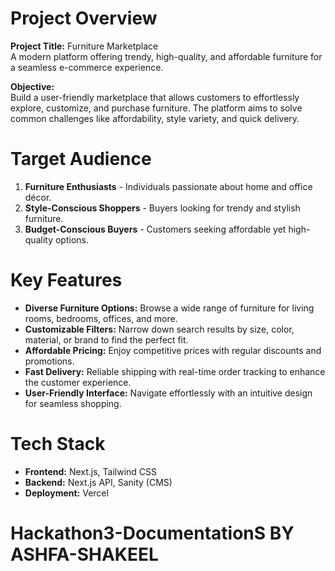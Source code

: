 # Project Overview

**Project Title:** Furniture Marketplace  
A modern platform offering trendy, high-quality, and affordable furniture for a seamless e-commerce experience.  

**Objective:**  
Build a user-friendly marketplace that allows customers to effortlessly explore, customize, and purchase furniture. The platform aims to solve common challenges like affordability, style variety, and quick delivery.  



# Target Audience

1. **Furniture Enthusiasts** - Individuals passionate about home and office décor.  
2. **Style-Conscious Shoppers** - Buyers looking for trendy and stylish furniture.  
3. **Budget-Conscious Buyers** - Customers seeking affordable yet high-quality options.  



# Key Features  

- **Diverse Furniture Options:** Browse a wide range of furniture for living rooms, bedrooms, offices, and more.  
- **Customizable Filters:** Narrow down search results by size, color, material, or brand to find the perfect fit.  
- **Affordable Pricing:** Enjoy competitive prices with regular discounts and promotions.  
- **Fast Delivery:** Reliable shipping with real-time order tracking to enhance the customer experience.  
- **User-Friendly Interface:** Navigate effortlessly with an intuitive design for seamless shopping.  


# Tech Stack  

- **Frontend:** Next.js, Tailwind CSS  
- **Backend:** Next.js API, Sanity (CMS)  
- **Deployment:** Vercel  

 # Hackathon3-DocumentationS BY ASHFA-SHAKEEL
 
